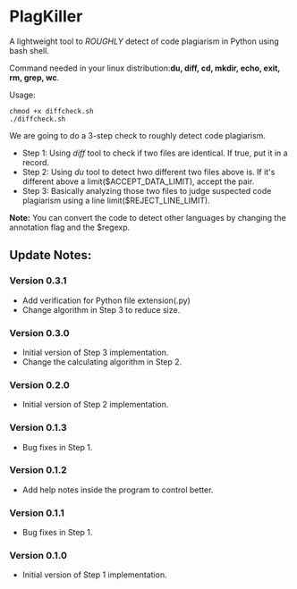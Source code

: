 # PlagKiller
A lightweight tool to *ROUGHLY* detect of code plagiarism in Python using bash shell. 

Command needed in your linux distribution:**du, diff, cd, mkdir, echo, exit, rm, grep, wc**.

Usage:
```
chmod +x diffcheck.sh
./diffcheck.sh
```

We are going to do a 3-step check to roughly detect code plagiarism.
* Step 1: Using *diff* tool to check if two files are identical. If true, put it in a record.
* Step 2: Using *du* tool to detect hwo different two files above is. If it's different above a limit($ACCEPT_DATA_LIMIT), accept the pair.
* Step 3: Basically analyzing those two files to judge suspected code plagiarism using a line limit($REJECT_LINE_LIMIT).

**Note:** You can convert the code to detect other languages by changing the annotation flag and the $regexp.

## Update Notes:

### Version 0.3.1
* Add verification for Python file extension(.py)
* Change algorithm in Step 3 to reduce size.

### Version 0.3.0
* Initial version of Step 3 implementation.
* Change the calculating algorithm in Step 2.

### Version 0.2.0
* Initial version of Step 2 implementation.

### Version 0.1.3
* Bug fixes in Step 1.

### Version 0.1.2
* Add help notes inside the program to control better.

### Version 0.1.1
* Bug fixes in Step 1.

### Version 0.1.0
* Initial version of Step 1 implementation.

